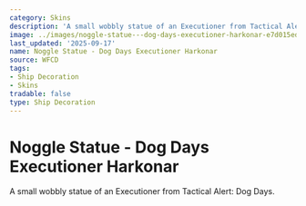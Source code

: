 ```yaml
---
category: Skins
description: 'A small wobbly statue of an Executioner from Tactical Alert: Dog Days.'
image: ../images/noggle-statue---dog-days-executioner-harkonar-e7d015ed93.png
last_updated: '2025-09-17'
name: Noggle Statue - Dog Days Executioner Harkonar
source: WFCD
tags:
- Ship Decoration
- Skins
tradable: false
type: Ship Decoration
---
```


# Noggle Statue - Dog Days Executioner Harkonar

A small wobbly statue of an Executioner from Tactical Alert: Dog Days.

